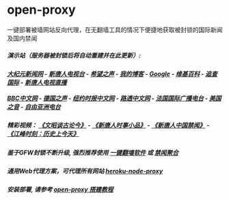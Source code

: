 # open-proxy
一键部署被墙网站反向代理，在无翻墙工具的情况下便捷地获取被封锁的国际新闻及国内禁闻

#####  演示站（服务器被封锁后将自动重建并在此更新）:
#####  [大纪元新闻网](http://149.28.194.82:9999/10080/) - [新唐人电视台](http://149.28.194.82:9999/8000/) - [希望之声](http://167.179.84.9:8200) - [我的博客](http://149.28.194.82:9999/10000/) - [Google](http://149.28.194.82:9999/8888/search?q=425事件) - [维基百科](http://149.28.194.82:9999/8100/wiki/喬高-麥塔斯調查報告) - [追查国际](http://149.28.194.82:9999/10010/) - [新唐人电视直播](http://149.28.194.82:9999/)<br/> <br/> [BBC中文网](http://149.28.194.82:9999/9100/zhongwen/simp) - [德国之声](http://149.28.194.82:9999/9200/zh/在线报导/s-9058?&zhongwen=simp) - [纽约时报中文网](http://149.28.194.82:9999/9400/) - [路透中文网](http://149.28.194.82:9999/9500/) - [法国国际广播电台](http://149.28.194.82:9999/9600/) - [美国之音](http://149.28.194.82:9999/9700/)  - [自由亚洲电台](http://149.28.194.82:9999/9800/) 

##### 精彩视频： [《文昭谈古论今》](https://github.com/gfw-breaker/wenzhao/blob/master/README.md?a01) - [《新唐人时事小品》](https://github.com/gfw-breaker/ntdtv-comedy/blob/master/README.md?a01) - [《新唐人中国禁闻》](https://github.com/gfw-breaker/ntdtv-news/blob/master/README.md?a01) - [《江峰时刻：历史上今天》](https://github.com/gfw-breaker/today-in-history/blob/master/README.md) 

##### 鉴于GFW封锁不断升级, 强烈推荐使用 [一键翻墙软件](https://github.com/gfw-breaker/nogfw/blob/master/README.md) 或 [禁闻聚合](https://github.com/gfw-breaker/banned-news/blob/master/README.md)

##### 通用Web代理方案，可代理所有网站 [heroku-node-proxy](https://github.com/gfw-breaker/heroku-node-proxy#--end--) 

##### 安装部署, 请参考 [open-proxy 搭建教程](https://github.com/gfw-breaker/open-proxy/wiki#open-proxy-%E6%90%AD%E5%BB%BA%E6%95%99%E7%A8%8B)

